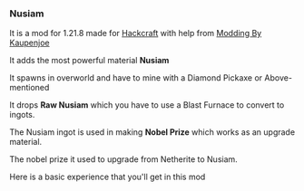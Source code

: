 ### Nusiam

It is a mod for 1.21.8 made for [Hackcraft](https://hackcraft.hackclub.com/) with help from [Modding By Kaupenjoe](https://www.youtube.com/@ModdingByKaupenjoe)


It adds the most powerful material **Nusiam**


It spawns in overworld and have to mine with a Diamond Pickaxe or Above-mentioned


It drops **Raw Nusiam** which you have to use a Blast Furnace to convert to ingots.


The Nusiam ingot is used in making **Nobel Prize** which works as an upgrade material.


The nobel prize it used to upgrade from Netherite to Nusiam.


Here is a basic experience that you'll get in this mod
